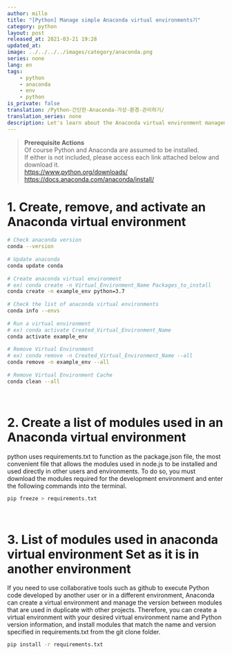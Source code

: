 ```yaml
---
author: millo
title: "[Python] Manage simple Anaconda virtual environments기"
category: python
layout: post
released_at: 2021-03-21 19:28
updated_at:
image: ../../../../images/category/anaconda.png
series: none
lang: en
tags:
    - python
    - anaconda
    - env
    - python
is_private: false
translation: /Python-간단한-Anaconda-가상-환경-관리하기/
translation_series: none
description: Let's learn about the Anaconda virtual environment management command that makes python development easier.
---
```


> **Prerequisite Actions** <br/>
> Of course Python and Anaconda are assumed to be installed.<br/>
> If either is not included, please access each link attached below and download it. <br/> https://www.python.org/downloads/ <br/> https://docs.anaconda.com/anaconda/install/ <br/>

# 1. Create, remove, and activate an Anaconda virtual environment

```bash
# Check anaconda version
conda --version
​
# Update anaconda
conda update conda
​
# Create anaconda virtual environment
# ex) conda create -n Virtual_Environment_Name Packages_to_install
conda create -n example_env python=3.7
​
# Check the list of anaconda virtual environments
conda info --envs
​
# Run a virtual environment
# ex) conda activate Created_Virtual_Environment_Name
conda activate example_env
​
# Remove Virtual Environment
# ex) conda remove -n Created_Virtual_Environment_Name --all
conda remove -n example_env --all
​
# Remove Virtual Environment Cache
conda clean --all
```

​

# 2. Create a list of modules used in an Anaconda virtual environment

python uses requirements.txt to function as the package.json file, the most convenient file that allows the modules used in node.js to be installed and used directly in other users and environments. To do so, you must download the modules required for the development environment and enter the following commands into the terminal.

```bash
pip freeze > requirements.txt
```

​

# 3. List of modules used in anaconda virtual environment Set as it is in another environment

If you need to use collaborative tools such as github to execute Python code developed by another user or in a different environment, Anaconda can create a virtual environment and manage the version between modules that are used in duplicate with other projects. Therefore, you can create a virtual environment with your desired virtual environment name and Python version information, and install modules that match the name and version specified in requirements.txt from the git clone folder.

```bash
pip install -r requirements.txt
```
